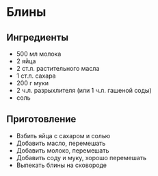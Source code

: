 # Блины

## Ингредиенты

* 500 мл молока
* 2 яйца
* 2 ст.л. растительного масла
* 1 ст.л. сахара
* 200 г муки
* 2 ч.л. разрыхлителя (или 1 ч.л. гашеной соды)
* соль

## Приготовление

* Взбить яйца с сахаром и солью
* Добавить масло, перемешать
* Добавить молоко, перемешать
* Добавить соду и муку, хорошо перемешать
* Выпекать блины на сковороде